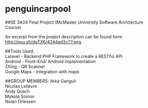 penguincarpool
==============

##SE 3A04 Final Project (McMaster University Software Architecture Course) 

An excerpt from the project description can be found here: <br/>
http://puu.sh/dgTX6/4344ad3c77.png </br>

##Tools Used: </br>
Laravel - Backend PHP Framework to create a RESTful API</br>
Android - Front-End/ Android implementation</br>
ZXing - QR Scanner</br>
Google Maps - integration with maps</br>

##GROUP MEMBERS:
Arka Ganguli <br/>
Nicolas Lelievre <br/>
Andy Quach <br/>
Mykola Somov <br/>
Nolan Driessen <br/>
